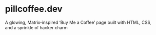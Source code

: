 # pillcoffee.dev
A glowing, Matrix-inspired ‘Buy Me a Coffee’ page built with HTML, CSS, and a sprinkle of hacker charm
